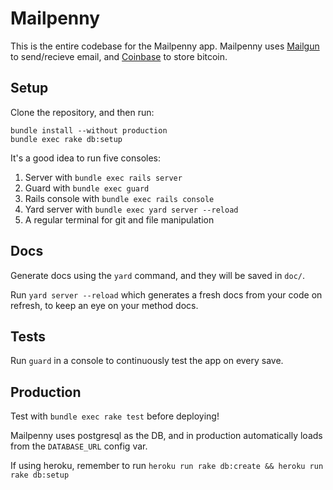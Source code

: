 Mailpenny
=========

This is the entire codebase for the Mailpenny app. Mailpenny uses [Mailgun](http://mailgun.com) to send/recieve email, and [Coinbase](http://coinbase.com) to store bitcoin.

## Setup

Clone the repository, and then run:  

```
bundle install --without production
bundle exec rake db:setup
```

It's a good idea to run five consoles:

1. Server with `bundle exec rails server`
2. Guard with `bundle exec guard`
3. Rails console with `bundle exec rails console`
4. Yard server with `bundle exec yard server --reload`
5. A regular terminal for git and file manipulation

## Docs

Generate docs using the `yard` command, and they will be saved in `doc/`.

Run `yard server
--reload` which generates a fresh docs from your code on refresh, to keep an
eye on your method docs.

## Tests

Run `guard` in a console to continuously test the app on every save.

## Production

Test with `bundle exec rake test` before deploying!

Mailpenny uses postgresql as the DB, and in production automatically loads from
the `DATABASE_URL` config var.

If using heroku, remember to run
`heroku run rake db:create && heroku run rake db:setup`
